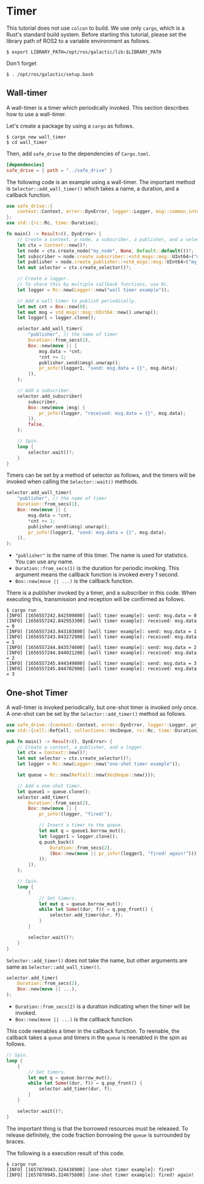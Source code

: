 # Timer

This tutorial does not use `colcon` to build.
We use only `cargo`, which is a Rust's standard build system.
Before starting this tutorial, please set the library path of ROS2 to a variable environment as follows.

```text
$ export LIBRARY_PATH=/opt/ros/galactic/lib:$LIBRARY_PATH
```

Don't forget

```text
$ . /opt/ros/galactic/setup.bash
```

## Wall-timer

A wall-timer is a timer which periodically invoked.
This section describes how to use a wall-timer.

Let's create a package by using a `cargo` as follows.

```text
$ cargo new wall_timer
$ cd wall_timer
```

Then, add `safe_drive` to the dependencies of `Cargo.toml`.

```toml
[dependencies]
safe_drive = { path = "../safe_drive" }
```

The following code is an example using a wall-timer.
The important method is `Selector::add_wall_timer()` which takes
a name, a duration, and a callback function.

```rust
use safe_drive::{
    context::Context, error::DynError, logger::Logger, msg::common_interfaces::std_msgs, pr_info,
};
use std::{rc::Rc, time::Duration};

fn main() -> Result<(), DynError> {
    // Create a context, a node, a subscriber, a publisher, and a selector.
    let ctx = Context::new()?;
    let node = ctx.create_node("my_node", None, Default::default())?;
    let subscriber = node.create_subscriber::<std_msgs::msg::UInt64>("my_topic", None)?;
    let publisher = node.create_publisher::<std_msgs::msg::UInt64>("my_topic", None)?;
    let mut selector = ctx.create_selector()?;

    // Create a logger.
    // To share this by multiple callback functions, use Rc.
    let logger = Rc::new(Logger::new("wall timer example"));

    // Add a wall timer to publish periodically.
    let mut cnt = Box::new(0);
    let mut msg = std_msgs::msg::UInt64::new().unwrap();
    let logger1 = logger.clone();

    selector.add_wall_timer(
        "publisher", // the name of timer
        Duration::from_secs(1),
        Box::new(move || {
            msg.data = *cnt;
            *cnt += 1;
            publisher.send(&msg).unwrap();
            pr_info!(logger1, "send: msg.data = {}", msg.data);
        }),
    );

    // Add a subscriber.
    selector.add_subscriber(
        subscriber,
        Box::new(move |msg| {
            pr_info!(logger, "received: msg.data = {}", msg.data);
        }),
        false,
    );

    // Spin.
    loop {
        selector.wait()?;
    }
}
```

Timers can be set by a method of selector as follows,
and the timers will be invoked when calling the `Selector::wait()` methods.

```rust
selector.add_wall_timer(
    "publisher", // the name of timer
    Duration::from_secs(1),
    Box::new(move || {
        msg.data = *cnt;
        *cnt += 1;
        publisher.send(&msg).unwrap();
        pr_info!(logger1, "send: msg.data = {}", msg.data);
    }),
);
```

- `"publisher"` is the name of this timer. The name is used for statistics. You can use any name.
- `Duration::from_secs(1)` is the duration for periodic invoking. This argument means the callback function is invoked every 1 second.
- `Box::new(move || ...)` is the callback function.

There is a publisher invoked by a timer, and a subscriber in this code.
When executing this, transmission and reception will be confirmed as follows.

```text
$ cargo run
[INFO] [1656557242.842509800] [wall timer example]: send: msg.data = 0
[INFO] [1656557242.842953300] [wall timer example]: received: msg.data = 0
[INFO] [1656557243.843103800] [wall timer example]: send: msg.data = 1
[INFO] [1656557243.843272900] [wall timer example]: received: msg.data = 1
[INFO] [1656557244.843574600] [wall timer example]: send: msg.data = 2
[INFO] [1656557244.844021200] [wall timer example]: received: msg.data = 2
[INFO] [1656557245.844349800] [wall timer example]: send: msg.data = 3
[INFO] [1656557245.844702900] [wall timer example]: received: msg.data = 3
```

## One-shot Timer

A wall-timer is invoked periodically,
but one-shot timer is invoked only once.
A one-shot can be set by the `Selector::add_timer()` method as follows.

```rust
use safe_drive::{context::Context, error::DynError, logger::Logger, pr_info};
use std::{cell::RefCell, collections::VecDeque, rc::Rc, time::Duration};

pub fn main() -> Result<(), DynError> {
    // Create a context, a publisher, and a logger.
    let ctx = Context::new()?;
    let mut selector = ctx.create_selector()?;
    let logger = Rc::new(Logger::new("one-shot timer example"));

    let queue = Rc::new(RefCell::new(VecDeque::new()));

    // Add a one-shot timer.
    let queue1 = queue.clone();
    selector.add_timer(
        Duration::from_secs(2),
        Box::new(move || {
            pr_info!(logger, "fired!");

            // Insert a timer to the queue.
            let mut q = queue1.borrow_mut();
            let logger1 = logger.clone();
            q.push_back((
                Duration::from_secs(2),
                (Box::new(move || pr_info!(logger1, "fired! again!"))),
            ));
        }),
    );

    // Spin.
    loop {
        {
            // Set timers.
            let mut q = queue.borrow_mut();
            while let Some((dur, f)) = q.pop_front() {
                selector.add_timer(dur, f);
            }
        }

        selector.wait()?;
    }
}
```

`Selector::add_timer()` does not take the name,
but other arguments are same as `Selector::add_wall_timer()`.

```rust
selector.add_timer(
    Duration::from_secs(2),
    Box::new(move || ...),
);
```

- `Duration::from_secs(2)` is a duration indicating when the timer will be invoked.
- `Box::new(move || ...)` is the callback function.

This code reenables a timer in the callback function.
To reenable, the callback takes a `queue` and
timers in the `queue` is reenabled in the spin as follows.

```rust
// Spin.
loop {
    {
        // Set timers.
        let mut q = queue.borrow_mut();
        while let Some((dur, f)) = q.pop_front() {
            selector.add_timer(dur, f);
        }
    }

    selector.wait()?;
}
```

The important thing is that the borrowed resources must be released.
To release definitely, the code fraction borrowing the `queue` is surrounded by braces.

The following is a execution result of this code.

```
$ cargo run
[INFO] [1657070943.324438900] [one-shot timer example]: fired!
[INFO] [1657070945.324675600] [one-shot timer example]: fired! again!
```
